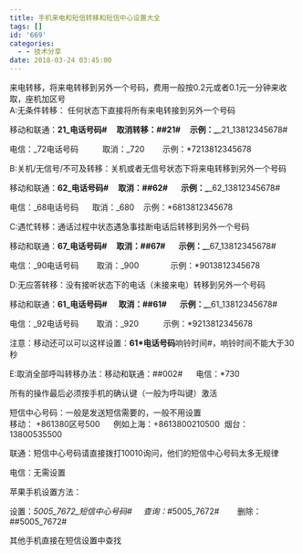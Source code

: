 ```yaml
---
title: 手机来电和短信转移和短信中心设置大全
tags: []
id: '669'
categories:
  - - 技术分享
date: 2018-03-24 03:45:00
---
```


来电转移，将来电转移到另外一个号码，费用一般按0.2元或者0.1元一分钟来收取，座机加区号  
A:无条件转移： 任何状态下直接将所有来电转接到另外一个号码

移动和联通：**21_电话号码#     取消转移：##21#     示例：_**_21_13812345678#

电信：_72电话号码　　　取消：_720        示例：\*7213812345678

B:关机/无信号/不可及转移：关机或者无信号状态下将来电转移到另外一个号码

移动和联通：**62_电话号码#     取消：##62#       示例：_**_62_13812345678#

电信：_68电话号码      取消：_680    示例：\*6813812345678

C:遇忙转移：通话过程中状态遇急事挂断电话后转移到另外一个号码

移动和联通：**67_电话号码#     取消：##67#       示例：_**_67_13812345678#

电信：_90电话号码        取消：_900              示例：\*9013812345678

D:无应答转移：没有接听状态下的电话（未接来电）转移到另外一个号码

移动和联通：**61_电话号码#      取消：##61#       示例：_**_61_13812345678#

电信：_92电话号码        取消：_920           示例：\*9213812345678

注意：移动还可以可以这样设置：**61\*电话号码**响铃时间#，响铃时间不能大于30秒

E:取消全部呼叫转移办法：移动和联通：##002#      电信：\*730

所有的操作最后必须按手机的确认键（一般为呼叫键）激活

短信中心号码：一般是发送短信需要的，一般不用设置  
移动： +861380区号500      例如上海：+8613800210500  烟台：13800535500

联通：短信中心号码请直接拨打10010询问，他们的短信中心号码太多无规律

电信：无需设置

苹果手机设置方法：

设置：_5005_7672_短信中心号码#     查询：_#5005_7672#        删除：##5005_7672#

其他手机直接在短信设置中查找